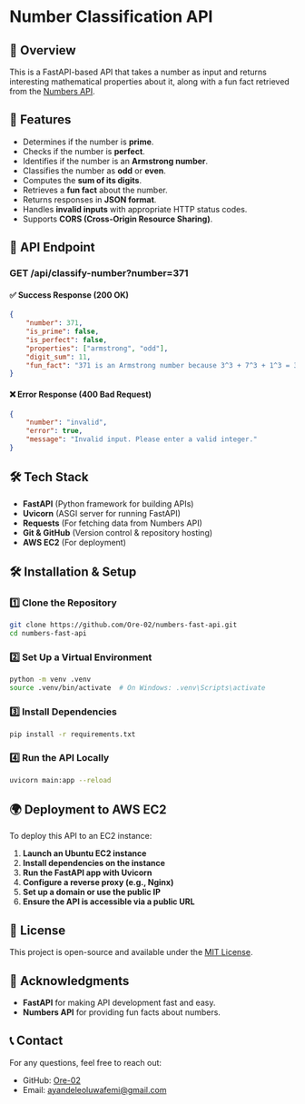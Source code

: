 # Number Classification API

## 📌 Overview
This is a FastAPI-based API that takes a number as input and returns interesting mathematical properties about it, along with a fun fact retrieved from the [Numbers API](http://numbersapi.com/).

## 🚀 Features
- Determines if the number is **prime**.
- Checks if the number is **perfect**.
- Identifies if the number is an **Armstrong number**.
- Classifies the number as **odd** or **even**.
- Computes the **sum of its digits**.
- Retrieves a **fun fact** about the number.
- Returns responses in **JSON format**.
- Handles **invalid inputs** with appropriate HTTP status codes.
- Supports **CORS (Cross-Origin Resource Sharing)**.

## 📡 API Endpoint
### **GET /api/classify-number?number=371**
#### ✅ **Success Response (200 OK)**
```json
{
    "number": 371,
    "is_prime": false,
    "is_perfect": false,
    "properties": ["armstrong", "odd"],
    "digit_sum": 11,
    "fun_fact": "371 is an Armstrong number because 3^3 + 7^3 + 1^3 = 371"
}
```

#### ❌ **Error Response (400 Bad Request)**
```json
{
    "number": "invalid",
    "error": true,
    "message": "Invalid input. Please enter a valid integer."
}
```

## 🛠️ Tech Stack
- **FastAPI** (Python framework for building APIs)
- **Uvicorn** (ASGI server for running FastAPI)
- **Requests** (For fetching data from Numbers API)
- **Git & GitHub** (Version control & repository hosting)
- **AWS EC2** (For deployment)

## 🛠️ Installation & Setup
### 1️⃣ **Clone the Repository**
```sh
git clone https://github.com/Ore-02/numbers-fast-api.git
cd numbers-fast-api
```

### 2️⃣ **Set Up a Virtual Environment**
```sh
python -m venv .venv
source .venv/bin/activate  # On Windows: .venv\Scripts\activate
```

### 3️⃣ **Install Dependencies**
```sh
pip install -r requirements.txt
```

### 4️⃣ **Run the API Locally**
```sh
uvicorn main:app --reload
```

## 🌍 Deployment to AWS EC2
To deploy this API to an EC2 instance:
1. **Launch an Ubuntu EC2 instance**
2. **Install dependencies on the instance**
3. **Run the FastAPI app with Uvicorn**
4. **Configure a reverse proxy (e.g., Nginx)**
5. **Set up a domain or use the public IP**
6. **Ensure the API is accessible via a public URL**

## 📖 License
This project is open-source and available under the [MIT License](LICENSE).

## 🙌 Acknowledgments
- **FastAPI** for making API development fast and easy.
- **Numbers API** for providing fun facts about numbers.

## 📞 Contact
For any questions, feel free to reach out:
- GitHub: [Ore-02](https://github.com/Ore-02)
- Email: ayandeleoluwafemi@gmail.com

